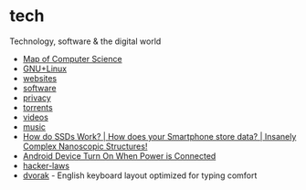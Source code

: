 # tech

Technology, software & the digital world

- [Map of Computer Science](https://piped.kavin.rocks/watch?v=SzJ46YA_RaA)
- [GNU+Linux](linux.md)
- [websites](websites.md)
- [software](software.md)
- [privacy](privacy.md)
- [torrents](torrents.md)
- [videos](videos.md)
- [music](music.md)
- [How do SSDs Work? | How does your Smartphone store data? |  Insanely Complex Nanoscopic Structures!](https://piped.kavin.rocks/watch?v=5Mh3o886qpg)
- [Android Device Turn On When Power is Connected](https://odysee.com/@metalx1000:c/android-device-turn-on-when-power-is:1)
- [hacker-laws](https://github.com/dwmkerr/hacker-laws)
- [dvorak](https://en.wikipedia.org/wiki/Dvorak_keyboard_layout) - English keyboard layout optimized for typing comfort

